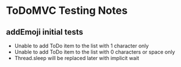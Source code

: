 # ToDoMVC Testing Notes

## addEmoji initial tests

- Unable to add ToDo item to the list with 1 character only 
- Unable to add ToDo item to the list with 0 characters or space only
- Thread.sleep will be replaced later with implicit wait